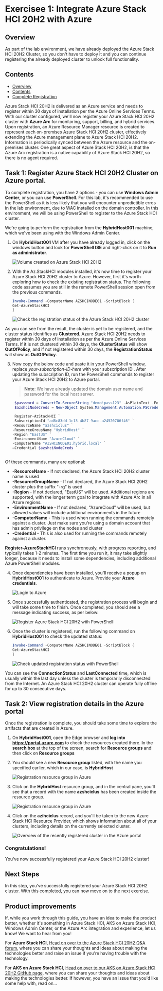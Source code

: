 Exercisee 1: Integrate Azure Stack HCI 20H2 with Azure
==============
Overview
-----------

As part of the lab environment, we have already deployed the Azure Stack HCI 20H2 Cluster, so you don't have to deploy it and you can continue registering the already deployed cluster to unlock full functionality.

Contents
-----------
- [Overview](#overview)
- [Contents](#contents)
- [Complete Registration](#complete-registration)


Azure Stack HCI 20H2 is delivered as an Azure service and needs to register within 30 days of installation per the Azure Online Services Terms.  With our cluster configured, we'll now register your Azure Stack HCI 20H2 cluster with **Azure Arc** for monitoring, support, billing, and hybrid services. Upon registration, an Azure Resource Manager resource is created to represent each on-premises Azure Stack HCI 20H2 cluster, effectively extending the Azure management plane to Azure Stack HCI 20H2. Information is periodically synced between the Azure resource and the on-premises cluster.  One great aspect of Azure Stack HCI 20H2, is that the Azure Arc registration is a native capability of Azure Stack HCI 20H2, so there is no agent required.


## Task 1: Register Azure Stack HCI 20H2 Cluster on Azure portal.

   To complete registration, you have 2 options - you can use **Windows Admin Center**, or you can use **PowerShell**. For this lab, it's recommended to use the PowerShell as it is less likely that you will encounter unpredictible erros in the lab environment, due to WAC installed on the domain controller. In this environment, we will be using PowerShell to register to the Azure Stack HCI cluster.

 We're going to perform the registration from the **HybridHost001** machine, which we've been using with the Windows Admin Center.

1. On **HybridHost001** VM after you have already logged in, click on the windows button and look for **PowerShell ISE** and right-click on it to **Run as administrator**.

    ![Volume created on Azure Stack HCI 20H2](https://raw.githubusercontent.com/CloudLabsAI-Azure/hybridworkshop/main/media/powershell.png "Volume created on Azure Stack HCI 20H2")
    
2. With the Az.StackHCI modules installed, it's now time to register your Azure Stack HCI 20H2 cluster to Azure. However, first it's worth exploring how to check the existing registration status. The following code assumes you are still in the remote PowerShell session open from the previous commands.

     ```powershell
     Invoke-Command -ComputerName AZSHCINODE01 -ScriptBlock {
     Get-AzureStackHCI
     } 
     ```
     
    ![Check the registration status of the Azure Stack HCI 20H2 cluster](/media/output.png "Check the registration status of the Azure Stack HCI 20H2 cluster")

As you can see from the result, the cluster is yet to be registered, and the cluster status identifies as **Clustered**. Azure Stack HCI 20H2 needs to register within 30 days of installation as per the Azure Online Services Terms. If it is not clustered within 30 days, the **ClusterStatus** will show **OutOfPolicy**, and if not registered within 30 days, the **RegistrationStatus** will show as **OutOfPolicy**.


3. Now copy the below code and paste it in your PowerShell window, replace *your-subscription-ID-here* with your subscription ID <inject key="Subscription ID" />. After updating the subscription ID, run the PowerShell commands to register your Azure Stack HCI 20H2 to Azure portal. 

   > **Note**: We have already updated the domain user name and password for the local host server. 
   
    ```powershell
     $password = ConvertTo-SecureString "demo!pass123" -AsPlainText -Force
     $azshciNodeCreds = New-Object System.Management.Automation.PSCredential ("hybrid\azureuser", $password)

     Register-AzStackHCI `
    -SubscriptionId "ad8c83dd-1c13-4b87-9acc-a24520706f46" `
    -ResourceName "azshciclus" `
    -ResourceGroupName "HybridHost" `
    -Region "EastUS" `
    -EnvironmentName "AzureCloud" `
    -ComputerName "AZSHCINODE01.hybrid.local" `
    –Credential $azshciNodeCreds `
     
     ```

Of these commands, many are optional:

* **-ResourceName** - If not declared, the Azure Stack HCI 20H2 cluster name is used
* **-ResourceGroupName** - If not declared, the Azure Stack HCI 20H2 cluster plus the suffix "-rg" is used
* **-Region** - If not declared, "EastUS" will be used.  Additional regions are supported, with the longer term goal to integrate with Azure Arc in all Azure regions.
* **-EnvironmentName** - If not declared, "AzureCloud" will be used, but allowed values will include additional environments in the future
* **-ComputerName** - This is used when running the commands remotely against a cluster.  Just make sure you're using a domain account that has admin privilege on the nodes and cluster
* **-Credential** - This is also used for running the commands remotely against a cluster.

**Register-AzureStackHCI** runs synchronously, with progress reporting, and typically takes 1-2 minutes.  The first time you run it, it may take slightly longer, because it needs to install some dependencies, including additional Azure PowerShell modules.

4. Once dependencies have been installed, you'll receive a popup on **HybridHost001** to authenticate to Azure. Provide your **Azure credentials**.

    ![Login to Azure](/media/azure_login_reg.png "Login to Azure")

5. Once successfully authenticated, the registration process will begin and will take some time to finish. Once completed, you should see a message indicating success, as per below:

    ![Register Azure Stack HCI 20H2 with PowerShell](/media/registered.png "Register Azure Stack HCI 20H2 with PowerShell")

6. Once the cluster is registered, run the following command on **HybridHost001** to check the updated status:

    ```powershell
    Invoke-Command -ComputerName AZSHCINODE01 -ScriptBlock {
    Get-AzureStackHCI
    }
    ```
    ![Check updated registration status with PowerShell](/media/connected.png "Check updated registration status with PowerShell")

You can see the **ConnectionStatus** and **LastConnected** time, which is usually within the last day unless the cluster is temporarily disconnected from the Internet. An Azure Stack HCI 20H2 cluster can operate fully offline for up to 30 consecutive days.

## Task 2: View registration details in the Azure portal ###

Once the registration is complete, you should take some time to explore the artifacts that are created in Azure.

1. On **HybridHost001**, open the Edge browser and **log into https://portal.azure.com** to check the resources created there. In the **search box** at the top of the screen, search for **Resource groups** and then click on **Resource groups**

1. You should see a new **Resource group** listed, with the name you specified earlier, which in our case, is **HybridHost**

    ![Registration resource group in Azure](/media/rg.png "Registration resource group in Azure")

1. Click on the **HybridHost** resource group, and in the central pane, you'll see that a record with the name **azshciclus** has been created inside the resource group.

    ![Registration resource group in Azure](/media/stack.png "Registration resource group in Azure")

1. Click on the **azihciclus** record, and you'll be taken to the new Azure Stack HCI Resource Provider, which shows information about all of your clusters, including details on the currently selected cluster.

    ![Overview of the recently registered cluster in the Azure portal](/media/overview.png "Overview of the recently registered cluster in the Azure portal")


### Congratulations! ###
You've now successfully registered your Azure Stack HCI 20H2 cluster!

Next Steps
-----------
In this step, you've successfully registered your Azure Stack HCI 20H2 cluster. With this completed, you can now move on to the next exercise.

Product improvements
-----------
If, while you work through this guide, you have an idea to make the product better, whether it's something in Azure Stack HCI, AKS on Azure Stack HCI, Windows Admin Center, or the Azure Arc integration and experience, let us know! We want to hear from you!

For **Azure Stack HCI**, [Head on over to the Azure Stack HCI 20H2 Q&A forum](https://docs.microsoft.com/en-us/answers/topics/azure-stack-hci.html "Azure Stack HCI 20H2 Q&A"), where you can share your thoughts and ideas about making the technologies better and raise an issue if you're having trouble with the technology.

For **AKS on Azure Stack HCI**, [Head on over to our AKS on Azure Stack HCI 20H2 GitHub page](https://github.com/Azure/aks-hci/issues "AKS on Azure Stack HCI GitHub"), where you can share your thoughts and ideas about making the technologies better. If however, you have an issue that you'd like some help with, read on... 
